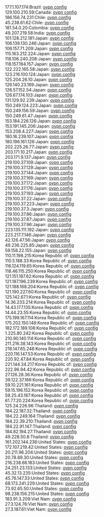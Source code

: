177.1.107.174:Brazil: [ovpn config](vpn/177_1_107_174.ovpn)  
129.100.210.59:Canada: [ovpn config](vpn/129_100_210_59.ovpn)  
186.156.74.231:Chile: [ovpn config](vpn/186_156_74_231.ovpn)  
45.238.61.62:Chile: [ovpn config](vpn/45_238_61_62.ovpn)  
181.54.0.20:Colombia: [ovpn config](vpn/181_54_0_20.ovpn)  
49.207.219.58:India: [ovpn config](vpn/49_207_219_58.ovpn)  
101.128.212.181:Japan: [ovpn config](vpn/101_128_212_181.ovpn)  
106.139.130.246:Japan: [ovpn config](vpn/106_139_130_246.ovpn)  
106.157.71.209:Japan: [ovpn config](vpn/106_157_71_209.ovpn)  
115.163.212.224:Japan: [ovpn config](vpn/115_163_212_224.ovpn)  
118.106.240.208:Japan: [ovpn config](vpn/118_106_240_208.ovpn)  
118.157.184.157:Japan: [ovpn config](vpn/118_157_184_157.ovpn)  
122.222.165.58:Japan: [ovpn config](vpn/122_222_165_58.ovpn)  
123.216.100.124:Japan: [ovpn config](vpn/123_216_100_124.ovpn)  
125.204.26.10:Japan: [ovpn config](vpn/125_204_26_10.ovpn)  
126.140.23.169:Japan: [ovpn config](vpn/126_140_23_169.ovpn)  
126.57.152.54:Japan: [ovpn config](vpn/126_57_152_54.ovpn)  
126.67.174.103:Japan: [ovpn config](vpn/126_67_174_103.ovpn)  
131.129.92.239:Japan: [ovpn config](vpn/131_129_92_239.ovpn)  
150.249.124.223:Japan: [ovpn config](vpn/150_249_124_223.ovpn)  
150.249.156.59:Japan: [ovpn config](vpn/150_249_156_59.ovpn)  
150.249.61.47:Japan: [ovpn config](vpn/150_249_61_47.ovpn)  
153.184.226.126:Japan: [ovpn config](vpn/153_184_226_126.ovpn)  
153.191.145.206:Japan: [ovpn config](vpn/153_191_145_206.ovpn)  
153.208.4.227:Japan: [ovpn config](vpn/153_208_4_227.ovpn)  
180.16.239.107:Japan: [ovpn config](vpn/180_16_239_107.ovpn)  
180.196.161.126:Japan: [ovpn config](vpn/180_196_161_126.ovpn)  
202.225.26.77:Japan: [ovpn config](vpn/202_225_26_77.ovpn)  
203.171.10.217:Japan: [ovpn config](vpn/203_171_10_217.ovpn)  
203.171.9.137:Japan: [ovpn config](vpn/203_171_9_137.ovpn)  
219.100.37.109:Japan: [ovpn config](vpn/219_100_37_109.ovpn)  
219.100.37.129:Japan: [ovpn config](vpn/219_100_37_129.ovpn)  
219.100.37.144:Japan: [ovpn config](vpn/219_100_37_144.ovpn)  
219.100.37.169:Japan: [ovpn config](vpn/219_100_37_169.ovpn)  
219.100.37.172:Japan: [ovpn config](vpn/219_100_37_172.ovpn)  
219.100.37.176:Japan: [ovpn config](vpn/219_100_37_176.ovpn)  
219.100.37.193:Japan: [ovpn config](vpn/219_100_37_193.ovpn)  
219.100.37.22:Japan: [ovpn config](vpn/219_100_37_22.ovpn)  
219.100.37.223:Japan: [ovpn config](vpn/219_100_37_223.ovpn)  
219.100.37.3:Japan: [ovpn config](vpn/219_100_37_3.ovpn)  
219.100.37.86:Japan: [ovpn config](vpn/219_100_37_86.ovpn)  
219.100.37.87:Japan: [ovpn config](vpn/219_100_37_87.ovpn)  
219.100.37.96:Japan: [ovpn config](vpn/219_100_37_96.ovpn)  
223.135.111.192:Japan: [ovpn config](vpn/223_135_111_192.ovpn)  
223.217.7.146:Japan: [ovpn config](vpn/223_217_7_146.ovpn)  
42.126.47.56:Japan: [ovpn config](vpn/42_126_47_56.ovpn)  
49.236.225.85:Japan: [ovpn config](vpn/49_236_225_85.ovpn)  
59.158.22.155:Japan: [ovpn config](vpn/59_158_22_155.ovpn)  
110.11.198.215:Korea Republic of: [ovpn config](vpn/110_11_198_215.ovpn)  
110.5.188.33:Korea Republic of: [ovpn config](vpn/110_5_188_33.ovpn)  
116.124.119.65:Korea Republic of: [ovpn config](vpn/116_124_119_65.ovpn)  
118.46.115.250:Korea Republic of: [ovpn config](vpn/118_46_115_250.ovpn)  
121.151.187.62:Korea Republic of: [ovpn config](vpn/121_151_187_62.ovpn)  
121.187.196.239:Korea Republic of: [ovpn config](vpn/121_187_196_239.ovpn)  
121.188.168.204:Korea Republic of: [ovpn config](vpn/121_188_168_204.ovpn)  
121.190.227.60:Korea Republic of: [ovpn config](vpn/121_190_227_60.ovpn)  
125.142.67.1:Korea Republic of: [ovpn config](vpn/125_142_67_1.ovpn)  
14.36.233.214:Korea Republic of: [ovpn config](vpn/14_36_233_214.ovpn)  
14.43.177.135:Korea Republic of: [ovpn config](vpn/14_43_177_135.ovpn)  
14.44.23.55:Korea Republic of: [ovpn config](vpn/14_44_23_55.ovpn)  
175.199.167.114:Korea Republic of: [ovpn config](vpn/175_199_167_114.ovpn)  
175.202.150.148:Korea Republic of: [ovpn config](vpn/175_202_150_148.ovpn)  
182.172.189.108:Korea Republic of: [ovpn config](vpn/182_172_189_108.ovpn)  
1.225.80.242:Korea Republic of: [ovpn config](vpn/1_225_80_242.ovpn)  
210.90.140.114:Korea Republic of: [ovpn config](vpn/210_90_140_114.ovpn)  
211.216.38.143:Korea Republic of: [ovpn config](vpn/211_216_38_143.ovpn)  
218.147.65.248:Korea Republic of: [ovpn config](vpn/218_147_65_248.ovpn)  
220.116.147.53:Korea Republic of: [ovpn config](vpn/220_116_147_53.ovpn)  
220.92.47.84:Korea Republic of: [ovpn config](vpn/220_92_47_84.ovpn)  
221.144.34.217:Korea Republic of: [ovpn config](vpn/221_144_34_217.ovpn)  
222.96.94.42:Korea Republic of: [ovpn config](vpn/222_96_94_42.ovpn)  
27.126.28.36:Korea Republic of: [ovpn config](vpn/27_126_28_36.ovpn)  
39.122.37.166:Korea Republic of: [ovpn config](vpn/39_122_37_166.ovpn)  
59.10.221.161:Korea Republic of: [ovpn config](vpn/59_10_221_161.ovpn)  
59.15.196.152:Korea Republic of: [ovpn config](vpn/59_15_196_152.ovpn)  
59.25.43.187:Korea Republic of: [ovpn config](vpn/59_25_43_187.ovpn)  
61.77.20.224:Korea Republic of: [ovpn config](vpn/61_77_20_224.ovpn)  
125.24.226.96:Thailand: [ovpn config](vpn/125_24_226_96.ovpn)  
184.22.187.32:Thailand: [ovpn config](vpn/184_22_187_32.ovpn)  
184.22.249.164:Thailand: [ovpn config](vpn/184_22_249_164.ovpn)  
184.22.39.210:Thailand: [ovpn config](vpn/184_22_39_210.ovpn)  
184.22.91.147:Thailand: [ovpn config](vpn/184_22_91_147.ovpn)  
184.82.194.27:Thailand: [ovpn config](vpn/184_82_194_27.ovpn)  
49.228.50.8:Thailand: [ovpn config](vpn/49_228_50_8.ovpn)  
161.202.144.236:United States: [ovpn config](vpn/161_202_144_236.ovpn)  
172.107.219.42:United States: [ovpn config](vpn/172_107_219_42.ovpn)  
20.211.96.204:United States: [ovpn config](vpn/20_211_96_204.ovpn)  
20.78.89.30:United States: [ovpn config](vpn/20_78_89_30.ovpn)  
216.238.66.183:United States: [ovpn config](vpn/216_238_66_183.ovpn)  
24.251.23.133:United States: [ovpn config](vpn/24_251_23_133.ovpn)  
45.32.13.235:United States: [ovpn config](vpn/45_32_13_235.ovpn)  
45.76.147.33:United States: [ovpn config](vpn/45_76_147_33.ovpn)  
68.173.241.229:United States: [ovpn config](vpn/68_173_241_229.ovpn)  
73.92.65.50:United States: [ovpn config](vpn/73_92_65_50.ovpn)  
98.238.156.215:United States: [ovpn config](vpn/98_238_156_215.ovpn)  
183.91.3.209:Viet Nam: [ovpn config](vpn/183_91_3_209.ovpn)  
27.3.124.76:Viet Nam: [ovpn config](vpn/27_3_124_76.ovpn)  
27.3.187.61:Viet Nam: [ovpn config](vpn/27_3_187_61.ovpn)  
